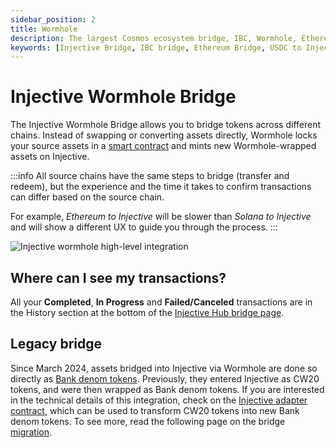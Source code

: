 ```yaml
---
sidebar_position: 2
title: Wormhole
description: The largest Cosmos ecosystem bridge, IBC, Wormhole, Ethereum, Solana, Osmosis, CosmosHub, Axelar, Moonbeam, Secret Network, Crescent, Stride
keywords: [Injective Bridge, IBC bridge, Ethereum Bridge, USDC to Injective ]
---
```


# Injective Wormhole Bridge

The Injective Wormhole Bridge allows you to bridge tokens across different chains. Instead of swapping or converting assets directly, Wormhole locks your source assets in a [smart contract](https://hub.injective.network/proposal/184) and mints new Wormhole-wrapped assets on Injective.

:::info
All source chains have the same steps to bridge (transfer and redeem), but the experience and the time it takes to confirm transactions can differ based on the source chain.

For example, *Ethereum to Injective* will be slower than *Solana to Injective* and will show a different UX to guide you through the process.
:::

![Injective wormhole high-level integration](../../../../../static/img/WH_flow.png "Injective Wormhole integration")

## Where can I see my transactions?

All your **Completed**, **In Progress** and **Failed/Canceled** transactions are in the History section at the bottom of the [Injective Hub bridge page](https://hub.injective.network/bridge).


## Legacy bridge

Since March 2024, assets bridged into Injective via Wormhole are done so directly as [Bank denom tokens](../../../../develop/modules/Injective/tokenfactory/). Previously, they entered Injective as CW20 tokens, and were then wrapped as Bank denom tokens. If you are interested in the technical details of this integration, check on the [Injective adapter contract](https://github.com/InjectiveLabs/cw20-adapter), which can be used to transform CW20 tokens into new Bank denom tokens. To see more, read the following page on the bridge [migration](../wormhole/migration.md).